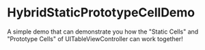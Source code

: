 # HybridStaticPrototypeCellDemo
A simple demo that can demonstrate you how the "Static Cells" and "Prototype Cells" of UITableViewController can work together!
